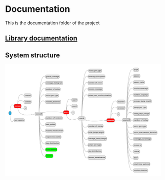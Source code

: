 # Documentation

This is the documentation folder of the project

## [Library documentation](/docs/lodegML_docs/_build/html/index.html)

## System structure

![Structure](/docs/system_map.png)
